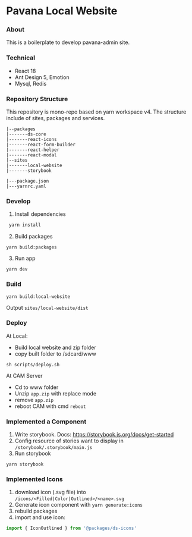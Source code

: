 # Pavana Local Website
### About
This is a boilerplate to develop pavana-admin site.

### Technical
- React 18
- Ant Design 5, Emotion
- Mysql, Redis

### Repository Structure 

This repository is mono-repo based on yarn workspace v4. The structure include of sites, packages and services.

```
|--packages
|-------ds-core
|-------react-icons
|-------react-form-builder
|-------react-helper
|-------react-modal
|--sites
|-------local-website
|-------storybook

|---package.json
|---yarnrc.yaml

```



### Develop

1. Install dependencies

```bash
 yarn install
```
2. Build packages
```
yarn build:packages
```
3. Run app
```
yarn dev
```




### Build
```
yarn build:local-website
```

Output `sites/local-website/dist`


### Deploy

At Local: 
- Build local website and zip folder
- copy built folder to /sdcard/www


```
sh scripts/deploy.sh
```

At CAM Server
- Cd to www folder
- Unzip `app.zip` with replace mode
- remove `app.zip`
- reboot CAM  with cmd `reboot`

### Implemented a Component

1. Write storybook. Docs: https://storybook.js.org/docs/get-started 
2. Config resource of stories want to display in `/storybook/.storybook/main.js`
3. Run storybook
```
yarn storybook
```



### Implemented Icons
1. download icon (.svg file) into `/icons/<Filled|Color|Outlined>/<name>.svg`
2. Generate icon component with `yarn generate:icons`
3. rebuild packages
4. import and use icon: 
```typescript
import { IconOutlined } from '@packages/ds-icons' 
```

